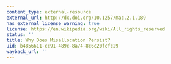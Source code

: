 ```yaml
---
content_type: external-resource
external_url: http://dx.doi.org/10.1257/mac.2.1.189
has_external_license_warning: true
license: https://en.wikipedia.org/wiki/All_rights_reserved
status: ''
title: Why Does Misallocation Persist?
uid: b4856611-cc91-489c-8a74-8c6c20fcfc29
wayback_url: ''
---
```

